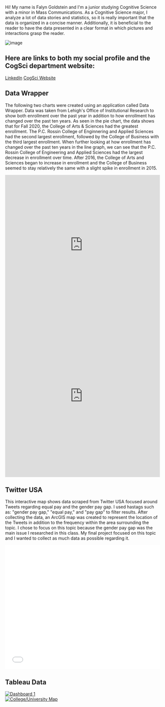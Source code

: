 
Hi! My name is Falyn Goldstein and I'm a junior studying Cognitive Science with a minor in Mass Communications. As a Cognitive Science major, I analyze a lot of data stories and statistics, so it is really important that the data is organized in a concise manner. Additionally, it is beneficial to the reader to have the data presented in a clear format in which pictures and interactions grasp the reader.

![image](https://github.com/falyngoldstein/falyngoldstein.github.io/issues/2#issue-891386732)

## **Here are links to both my social profile and the CogSci department website:**

[LinkedIn](https://www.linkedin.com/in/falyn-goldstein)
[CogSci Website](https://cogsci.cas.lehigh.edu/)

## **Data Wrapper**

The following two charts were created using an application called Data Wrapper. Data was taken from Lehigh's Office of Institutional Research to show both enrollment over the past year in addition to how enrollment has changed over the past ten years. As seen in the pie chart, the data shows that for Fall 2020, the College of Arts & Sciences had the greatest enrollment. The P.C. Rossin College of Enginnering and Applied Sciences had the second largest enrollment, followed by the College of Business with the third largest enrollment. When further looking at how enrollment has changed over the past ten years in the line graph, we can see that the P.C. Rossin College of Engineering and Applied Sciences had the largest decrease in enrollment over time. After 2016, the College of Arts and Sciences began to increase in enrollment and the College of Business seemed to stay relatively the same with a slight spike in enrollment in 2015.

<iframe title="Lehigh Undergraduate Enrollment Fall 2020" aria-label="chart" id="datawrapper-chart-Uap86" src="https://datawrapper.dwcdn.net/Uap86/1/" scrolling="no" frameborder="0" style="width: 0; min-width: 100% !important; border: none;" height="454"></iframe><script type="text/javascript">!function(){"use strict";window.addEventListener("message",(function(a){if(void 0!==a.data["datawrapper-height"])for(var e in a.data["datawrapper-height"]){var t=document.getElementById("datawrapper-chart-"+e)||document.querySelector("iframe[src*='"+e+"']");t&&(t.style.height=a.data["datawrapper-height"][e]+"px")}}))}();
</script>

<iframe title="Population of Each Undergraduate College Over the Past 10 Years" aria-label="Interactive line chart" id="datawrapper-chart-CD3jp" src="https://datawrapper.dwcdn.net/CD3jp/1/" scrolling="no" frameborder="0" style="width: 0; min-width: 100% !important; border: none;" height="528"></iframe><script type="text/javascript">!function(){"use strict";window.addEventListener("message",(function(a){if(void 0!==a.data["datawrapper-height"])for(var e in a.data["datawrapper-height"]){var t=document.getElementById("datawrapper-chart-"+e)||document.querySelector("iframe[src*='"+e+"']");t&&(t.style.height=a.data["datawrapper-height"][e]+"px")}}))}();
</script>

## **Twitter USA**

This interactive map shows data scraped from Twitter USA focused around Tweets regarding equal pay and the gender pay gap. I used hastags such as: "gender pay gap," "equal pay," and "pay gap" to filter results. After collecting the data, an ArcGIS map was created to represent the location of the Tweets in addition to the frequency within the area surrounding the topic. I chose to focus on this topic because the gender pay gap was the main issue I researched in this class. My final project focused on this topic and I wanted to collect as much data as possible regarding it.

<style>.embed-container {position: relative; padding-bottom: 80%; height: 0; max-width: 100%;} .embed-container iframe, .embed-container object, .embed-container iframe{position: absolute; top: 0; left: 0; width: 100%; height: 100%;} small{position: absolute; z-index: 40; bottom: 0; margin-bottom: -15px;}</style><div class="embed-container"><iframe width="500" height="400" frameborder="0" scrolling="no" marginheight="0" marginwidth="0" title="twitter_usa_equalpay" src="//www.arcgis.com/apps/Embed/index.html?webmap=df56c1ad6c274441846bcfa3e38225b4&extent=-178.749,-24.578,8.6338,63.3665&zoom=true&previewImage=false&scale=true&disable_scroll=true&theme=light"></iframe></div>

## **Tableau Data**


<div class='tableauPlaceholder' id='viz1618254387163' style='position: relative'><noscript><a href='#'><img alt='Dashboard 1 ' src='https:&#47;&#47;public.tableau.com&#47;static&#47;images&#47;Ho&#47;HockeyDatabyGenderandCountry&#47;Dashboard1&#47;1_rss.png' style='border: none' /></a></noscript><object class='tableauViz' style='display:none;'><param name='host_url' value='https%3A%2F%2Fpublic.tableau.com%2F' /> <param name='embed_code_version' value='3' /> <param name='site_root' value='' /><param name='name' value='HockeyDatabyGenderandCountry&#47;Dashboard1' /><param name='tabs' value='no' /><param name='toolbar' value='yes' /><param name='static_image' value='https:&#47;&#47;public.tableau.com&#47;static&#47;images&#47;Ho&#47;HockeyDatabyGenderandCountry&#47;Dashboard1&#47;1.png' /> <param name='animate_transition' value='yes' /><param name='display_static_image' value='yes' /><param name='display_spinner' value='yes' /><param name='display_overlay' value='yes' /><param name='display_count' value='yes' /><param name='language' value='en' /></object></div> <script type='text/javascript'>       var divElement = document.getElementById('viz1618254387163'); var vizElement = divElement.getElementsByTagName('object')[0];       if ( divElement.offsetWidth > 800 ) { vizElement.style.width='100%';vizElement.style.height=(divElement.offsetWidth*0.75)+'px';} else if ( divElement.offsetWidth > 500 ) { vizElement.style.width='100%';vizElement.style.height=(divElement.offsetWidth*0.75)+'px';} else { vizElement.style.width='100%';vizElement.style.height='827px';}                     var scriptElement = document.createElement('script'); scriptElement.src = 'https://public.tableau.com/javascripts/api/viz_v1.js';                    vizElement.parentNode.insertBefore(scriptElement, vizElement); </script>

<div class='tableauPlaceholder' id='viz1618783176661' style='position: relative'><noscript><a href='#'><img alt='College&#47;University Map ' src='https:&#47;&#47;public.tableau.com&#47;static&#47;images&#47;Co&#47;CollegeUniversityMap&#47;Urbanization&#47;1_rss.png' style='border: none' /></a></noscript><object class='tableauViz'  style='display:none;'><param name='host_url' value='https%3A%2F%2Fpublic.tableau.com%2F' /> <param name='embed_code_version' value='3' /> <param name='site_root' value='' /><param name='name' value='CollegeUniversityMap&#47;Urbanization' /><param name='tabs' value='no' /><param name='toolbar' value='yes' /><param name='static_image' value='https:&#47;&#47;public.tableau.com&#47;static&#47;images&#47;Co&#47;CollegeUniversityMap&#47;Urbanization&#47;1.png' /> <param name='animate_transition' value='yes' /><param name='display_static_image' value='yes' /><param name='display_spinner' value='yes' /><param name='display_overlay' value='yes' /><param name='display_count' value='yes' /><param name='language' value='en' /><param name='filter' value='publish=yes' /></object></div> <script type='text/javascript'> var divElement = document.getElementById('viz1618783176661'); var vizElement = divElement.getElementsByTagName('object')[0]; vizElement.style.width='100%';vizElement.style.height=(divElement.offsetWidth*0.75)+'px'; var scriptElement = document.createElement('script'); scriptElement.src = 'https://public.tableau.com/javascripts/api/viz_v1.js';                    vizElement.parentNode.insertBefore(scriptElement, vizElement); </script>

